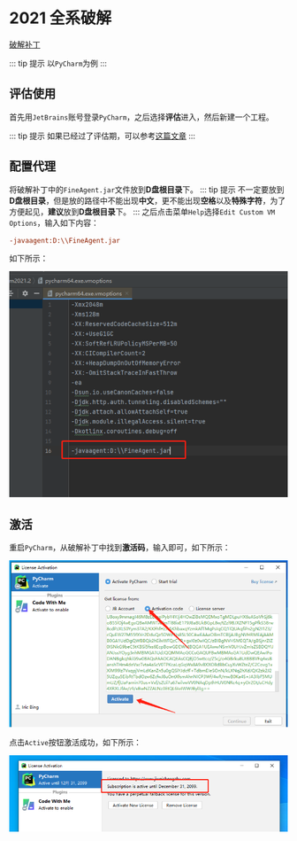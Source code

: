 # 2021 全系破解

[破解补丁](https://megrez-file.virtualbing.cn/IDE/JetBrains/2021%E5%85%A8%E7%B3%BB%E7%A0%B4%E8%A7%A3/JetBrains2021%E6%9C%80%E6%96%B0%E5%85%A8%E5%AE%B6%E6%A1%B6%E6%BF%80%E6%B4%BB.zip)

::: tip 提示
以`PyCharm`为例
:::

## 评估使用

首先用`JetBrains`账号登录`PyCharm`，之后选择**评估**进入，然后新建一个工程。

::: tip 提示
如果已经过了评估期，可以参考[这篇文章](https://www.exception.site/essay/idea-reset-eval)
:::

## 配置代理
将破解补丁中的`FineAgent.jar`文件放到**D盘根目录**下。
::: tip 提示
不一定要放到**D盘根目录**，但是放的路径中不能出现**中文**，更不能出现**空格**以及**特殊字符**，为了方便起见，**建议**放到**D盘根目录**下。
:::
之后点击菜单`Help`选择`Edit Custom VM Options`，输入如下内容：

```ini
-javaagent:D:\\FineAgent.jar
```
如下所示：

![增加Agent配置](assets/images/增加Agent配置.png)

## 激活

重启`PyCharm`，从破解补丁中找到**激活码**，输入即可，如下所示：

![输入激活码](assets/images/输入激活码.png)

点击`Active`按钮激活成功，如下所示：

![激活效果](assets/images/激活效果.png)